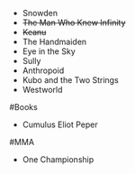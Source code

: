 
* Snowden
* <s>The Man Who Knew Infinity</s>
* <s>Keanu</s>
* The Handmaiden
* Eye in the Sky
* Sully
* Anthropoid
* Kubo and the Two Strings
* Westworld


#Books
* Cumulus Eliot Peper


#MMA
* One Championship
